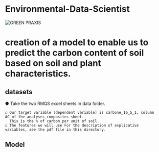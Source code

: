 # Environmental-Data-Scientist
![GREEN PRAXIS](image/git_branch.jpg)

# creation of a model to enable us to predict the carbon content of soil based on soil and plant characteristics.

## datasets
● Take the two RMQS excel sheets in data folder.

    ○ Our target variable (dependent variable) is carbone_16_5_1, column AC of the analyses_composites sheet. 
      This is the % of carbon per unit of soil.
    ○ The features we will use For the description of explicative variables, see the pdf file in this directory.

## Model